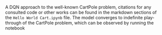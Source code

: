 A DQN approach to the well-known CartPole problem, citations for any consulted code or other works can be found in the markdown sections of the `Hello World Cart.ipynb` file. The model converges to indefinite play-through of the CartPole problem, which can be observed by running the notebook